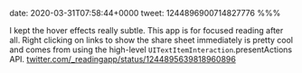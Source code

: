 date: 2020-03-31T07:58:44+0000
tweet: 1244896900714827776
%%%

I kept the hover effects really subtle. This app is for focused reading after all. Right clicking on links to show the share sheet immediately is pretty cool and comes from using the high-level `UITextItemInteraction`.presentActions API. [twitter.com/\_readingapp/status/1244895639818960896](https://twitter.com/_readingapp/status/1244895639818960896)
